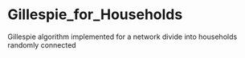 # Gillespie_for_Households
Gillespie algorithm implemented for a network divide into households randomly connected
